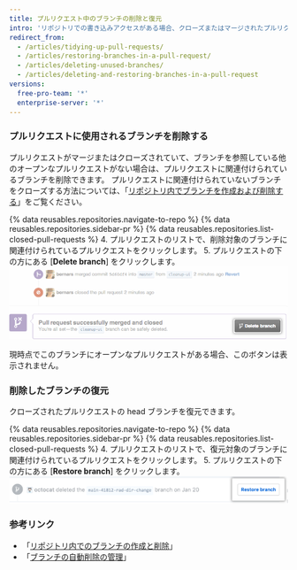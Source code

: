 ```yaml
---
title: プルリクエスト中のブランチの削除と復元
intro: 'リポジトリでの書き込みアクセスがある場合、クローズまたはマージされたプルリクエストに関連付けられているブランチを削除できます。 オープンなプルリクエストに関連付けられているブランチは削除できません。'
redirect_from:
  - /articles/tidying-up-pull-requests/
  - /articles/restoring-branches-in-a-pull-request/
  - /articles/deleting-unused-branches/
  - /articles/deleting-and-restoring-branches-in-a-pull-request
versions:
  free-pro-team: '*'
  enterprise-server: '*'
---
```


### プルリクエストに使用されるブランチを削除する

プルリクエストがマージまたはクローズされていて、ブランチを参照している他のオープンなプルリクエストがない場合は、プルリクエストに関連付けられているブランチを削除できます。 プルリクエストに関連付けられていないブランチをクローズする方法については、「[リポジトリ内でブランチを作成および削除する](/github/collaborating-with-issues-and-pull-requests/creating-and-deleting-branches-within-your-repository#deleting-a-branch)」をご覧ください。

{% data reusables.repositories.navigate-to-repo %}
{% data reusables.repositories.sidebar-pr %}
{% data reusables.repositories.list-closed-pull-requests %}
4. プルリクエストのリストで、削除対象のブランチに関連付けられているプルリクエストをクリックします。
5. プルリクエストの下の方にある [**Delete branch**] をクリックします。 ![[Delete branch] ボタン](/assets/images/help/pull_requests/delete_branch_button.png)

   現時点でこのブランチにオープンなプルリクエストがある場合、このボタンは表示されません。

### 削除したブランチの復元

クローズされたプルリクエストの head ブランチを復元できます。

{% data reusables.repositories.navigate-to-repo %}
{% data reusables.repositories.sidebar-pr %}
{% data reusables.repositories.list-closed-pull-requests %}
4. プルリクエストのリストで、復元対象のブランチに関連付けられているプルリクエストをクリックします。
5. プルリクエストの下の方にある [**Restore branch**] をクリックします。 ![削除されたブランチの復元ボタン](/assets/images/help/branches/branches-restore-deleted.png)

### 参考リンク

- 「[リポジトリ内でのブランチの作成と削除](/github/collaborating-with-issues-and-pull-requests/creating-and-deleting-branches-within-your-repository)」
- 「[ブランチの自動削除の管理](/github/administering-a-repository/managing-the-automatic-deletion-of-branches)」
